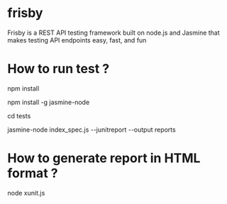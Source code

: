 # frisby
Frisby is a REST API testing framework built on node.js and Jasmine that makes testing API endpoints easy, fast, and fun

# How to run test ? 

npm install 

npm install -g jasmine-node

cd tests

jasmine-node  index_spec.js  --junitreport --output reports 


# How to generate report in HTML format ?

node xunit.js

